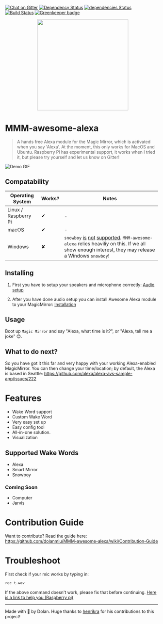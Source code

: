 [![Chat on Gitter][gitter-image]][gitter-url]
[![Dependency Status][gemnasium-image]][gemnasium-url]
[![dependencies Status][daviddm-image]][daviddm-url]
[![Build Status][travis-image]][travis-url]
[![Greenkeeper badge][greenkeeper-image]][greenkeeper-url]

<p align="center">
   <img src="https://user-images.githubusercontent.com/2917613/28090232-861702b0-6683-11e7-8379-1347e01c9411.png" height="300">
<p>

# MMM-awesome-alexa

> A hands free Alexa module for the Magic Mirror, which is activated when you say 'Alexa'.
> At the moment, this only works for MacOS and Ubuntu. Raspberry Pi has experimental support, it works when I tried it, but please try yourself and let us know on Gitter!

![Demo GIF](https://media.giphy.com/media/9P6WN3Pi4mM1mqA8RK/giphy.gif)

## Compatability

| Operating System     | Works? | Notes                                                                                                                                                                                                                                                                                             |
| -------------------- | ------ | ------------------------------------------------------------------------------------------------------------------------------------------------------------------------------------------------------------------------------------------------------------------------------------------------- |
| Linux / Raspberry Pi | ✔      | -                                                                                                                                                                                                                                                                                                 |
| macOS                | ✔      | -                                                                                                                                                                                                                                                                                                 |
| Windows              | ✘      | `snowboy` [is](https://github.com/Kitt-AI/snowboy/issues/325) [not](https://github.com/Kitt-AI/snowboy/issues/263) [supported](https://github.com/Kitt-AI/snowboy/issues/350). `MMM-awesome-alexa` relies heaviliy on this. If we all show enough interest, they may release a Windows `snowboy`! |

## Installing

1. First you have to setup your speakers and microphone correctly: [Audio setup](docs/AudioSetup.md)

2. After you have done audio setup you can install Awesome Alexa module to your MagicMirror: [Installation](docs/Installation.md)

## Usage

Boot up `Magic Mirror` and say "Alexa, what time is it?", or "Alexa, tell me a joke" 😊.

## What to do next?

So you have got it this far and very happy with your working Alexa-enabled MagicMirror. You can then change your time/location; by default, the Alexa is based in Seattle: https://github.com/alexa/alexa-avs-sample-app/issues/222

# Features

* Wake Word support
* Custom Wake Word
* Very easy set up
* Easy config tool
* All-in-one solution.
* Visualization

## Supported Wake Words

* Alexa
* Smart Mirror
* Snowboy

### Coming Soon

* Computer
* Jarvis

# Contribution Guide

Want to contribute? Read the guide here: https://github.com/dolanmiu/MMM-awesome-alexa/wiki/Contribution-Guide

# Troubleshoot

First check if your mic works by typing in:

```bash
rec t.wav
```

If the above command doesn't work, please fix that before continuing. [Here is a link to help you (Raspberry pi)](https://www.raspberrypi.org/forums/viewtopic.php?t=13088&p=332703)

---

Made with 💖 by Dolan. Huge thanks to [henrikra](https://github.com/henrikra/) for his contributions to this project!

[gitter-image]: https://badges.gitter.im/dolanmiu/awesome-alexa.svg
[gitter-url]: https://gitter.im/awesome-alexa/Lobby
[gemnasium-image]: https://gemnasium.com/badges/github.com/dolanmiu/MMM-awesome-alexa.svg
[gemnasium-url]: https://gemnasium.com/github.com/dolanmiu/MMM-awesome-alexa
[travis-image]: https://travis-ci.org/dolanmiu/MMM-awesome-alexa.svg?branch=master
[travis-url]: https://travis-ci.org/dolanmiu/MMM-awesome-alexa
[daviddm-image]: https://david-dm.org/dolanmiu/MMM-awesome-alexa/status.svg
[daviddm-url]: https://david-dm.org/dolanmiu/MMM-awesome-alexa
[greenkeeper-image]: https://badges.greenkeeper.io/dolanmiu/MMM-awesome-alexa.svg
[greenkeeper-url]: https://greenkeeper.io/
